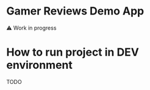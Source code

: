 # Gamer Reviews Demo App

:warning: Work in progress

# How to run project in DEV environment

TODO
